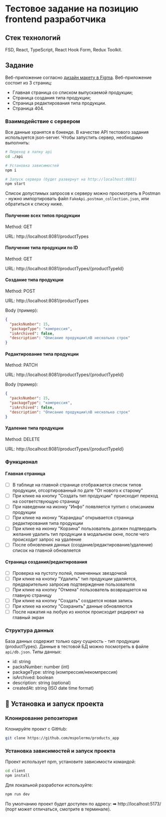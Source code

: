 # Тестовое задание на позицию frontend разработчика

## Стек технологий

FSD, React, TypeScript, React Hook Form, Redux Toolkit.

## Задание

Веб-приложение согласно [дизайн макету в Figma](https://www.figma.com/file/PPouirJaJdOid3gsVLNT25/%D0%A2%D0%B5%D1%81%D1%82%D0%BE%D0%B2%D0%BE%D0%B5-%D0%B7%D0%B0%D0%B4%D0%B0%D0%BD%D0%B8%D0%B5-(%D1%84%D1%80%D0%BE%D0%BD%D1%82%D0%B5%D0%BD%D0%B4)?type=design&node-id=0-1&mode=design). Веб-приложение состоит из 3 страниц:
- Главная страница со списком выпускаемой продукции;
- Страница создания типа продукции;
- Страница редактирования типа продукции.
- Страница 404.

### Взаимодействие с сервером

Все данные хранятся в бэкенде. В качестве API тестового задания используется json-server. Чтобы запустить сервер, необходимо выполнить:

```sh
# Переход в папку api
cd ./api

# Установка зависимостей
npm i

# Запуск сервера (будет развернут на http://localhost:8081)
npm start
```

Список допустимых запросов к серверу можно просмотреть в Postman - нужно импортировать файл `FakeApi.postman_collection.json`, или обратиться к списку ниже.

#### Получение всех типов продукции

Method: GET

URL: http://localhost:8081/productTypes

#### Получение типа продукции по ID

Method: GET

URL: http://localhost:8081/productTypes/{productTypeId}

#### Создание типа продукции

Method: POST

URL: http://localhost:8081/productTypes

Body (пример):
```json
{
  "packsNumber": 15,
  "packageType": "компрессия",
  "isArchived": false,
  "description": "Описание продукции\nВ несколько строк"
}
```

#### Редактирование типа продукции

Method: PATCH

URL: http://localhost:8081/productTypes/{productTypeId}

Body (пример):
```json
{
  "packsNumber": 15,
  "packageType": "компрессия",
  "isArchived": false,
  "description": "Описание продукции\nВ несколько строк"
}
```

#### Удаление типа продукции

Method: DELETE

URL: http://localhost:8081/productTypes/{productTypeId}

### Функционал

#### Главная страница

- [ ] В таблице на главной странице отображается список типов продукции, отсортированный по дате "От нового к старому"
- [ ] При клике на кнопку "Создать тип продукции" происходит переход на соответствующую страницу
- [ ] При наведении на иконку "Инфо" появляется тултип с описанием продукции
- [ ] При клике на иконку "Карандаш" открывается страница редактирования типа продукции
- [ ] При клике на иконку "Корзина" пользователь должен подтвердить желание удалить тип продукции в модальном окне, после чего происходит запрос на удаление
- [ ] После обновления данных (создание/редактирование/удаление) список на главной обновляется

#### Страница создания/редактирования

- [ ] Проверка на пустоту полей, помеченных звездочкой
- [ ] При клике на кнопку "Удалить" тип продукции удаляется, предварительно запросив подтверждение пользователя
- [ ] При клике на кнопку "Отмена" пользователь возвращается на главную страницу
- [ ] При клике на кнопку "Создать" создается новая запись
- [ ] При клике на кнопку "Сохранить" данные обновляются
- [ ] После нажатия на любую из кнопок происходит редирект на главный экран

### Структура данных

База данных содержит только одну сущность - тип продукции (productTypes). Данные в тестовой БД можно посмотреть в файле `api/db.json`. Типы данных:

- id: string
- packsNumber: number (int)
- packageType: string (компрессия/некомпрессия)
- isArchived: boolean
- description: string (optional)
- createdAt: string (ISO date time format)

## 🚀 Установка и запуск проекта

### Клонирование репозитория
Клонируйте проект с GitHub:
```sh
git clone https://github.com/mspolermo/products_app

```

### Установка зависимостей и запуск проекта
Проект использует npm, установите зависимости командой:
```sh
cd client
npm install
```

Для локальной разработки используйте:
```sh
npm run dev
```

По умолчанию проект будет доступен по адресу:
➡ http://localhost:5173/ (порт может отличаться, смотрите в терминале).

